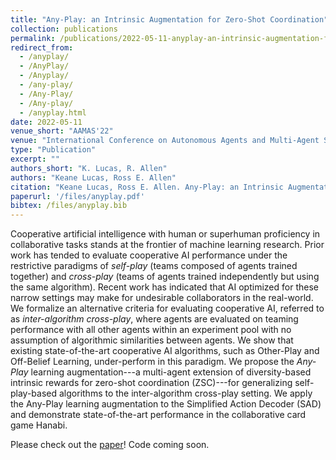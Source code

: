 ```yaml
---
title: "Any-Play: an Intrinsic Augmentation for Zero-Shot Coordination"
collection: publications
permalink: /publications/2022-05-11-anyplay-an-intrinsic-augmentation-for-zero-shot-coordination
redirect_from: 
  - /anyplay/
  - /AnyPlay/
  - /Anyplay/
  - /any-play/
  - /Any-Play/
  - /Any-play/
  - /anyplay.html
date: 2022-05-11
venue_short: "AAMAS'22"
venue: "International Conference on Autonomous Agents and Multi-Agent Systems 2022"
type: "Publication"
excerpt: ""
authors_short: "K. Lucas, R. Allen"
authors: "Keane Lucas, Ross E. Allen"
citation: "Keane Lucas, Ross E. Allen. Any-Play: an Intrinsic Augmentation for Zero-Shot Coordination. AAMAS'22."
paperurl: '/files/anyplay.pdf'
bibtex: /files/anyplay.bib
---
```


Cooperative artificial intelligence with human or superhuman proficiency in collaborative tasks stands at the frontier of machine learning research. Prior work has tended to evaluate cooperative AI performance under the restrictive paradigms of *self-play* (teams composed of agents trained together) and *cross-play* (teams of agents trained independently but using the same algorithm). Recent work has indicated that AI optimized for these narrow settings may make for undesirable collaborators in the real-world. We formalize an alternative criteria for evaluating cooperative AI, referred to as *inter-algorithm cross-play*, where agents are evaluated on teaming performance with all other agents within an experiment pool with no assumption of algorithmic similarities between agents. We show that existing state-of-the-art cooperative AI algorithms, such as Other-Play and Off-Belief Learning, under-perform in this paradigm. We propose the *Any-Play* learning augmentation---a multi-agent extension of diversity-based intrinsic rewards for zero-shot coordination (ZSC)---for generalizing self-play-based algorithms to the inter-algorithm cross-play setting. We apply the Any-Play learning augmentation to the Simplified Action Decoder (SAD) and demonstrate state-of-the-art performance in the collaborative card game Hanabi.

Please check out the [paper](/files/anyplay.pdf)! Code coming soon.
